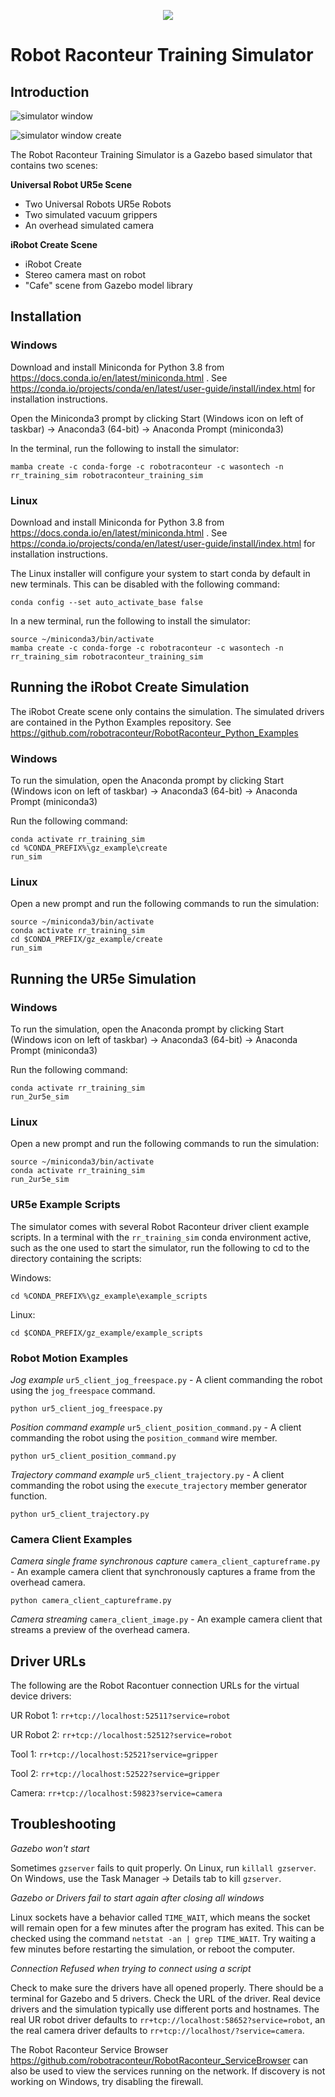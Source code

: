 <p align="center"><img src="https://robotraconteurpublicfiles.s3.amazonaws.com/RRheader2.jpg"></p>

# Robot Raconteur Training Simulator

## Introduction

![simulator window](https://github.com/robotraconteur-contrib/robotraconteur_training_sim/blob/master/training_sim_window.PNG?raw=true)

![simulator window create](training_sim_create.png?raw=true)

The Robot Raconteur Training Simulator is a Gazebo based simulator that contains two scenes:

**Universal Robot UR5e Scene**

* Two Universal Robots UR5e Robots
* Two simulated vacuum grippers
* An overhead simulated camera

**iRobot Create Scene**

* iRobot Create
* Stereo camera mast on robot
* "Cafe" scene from Gazebo model library

## Installation

### Windows

Download and install Miniconda for Python 3.8 from https://docs.conda.io/en/latest/miniconda.html . See https://conda.io/projects/conda/en/latest/user-guide/install/index.html for installation instructions.

Open the Miniconda3 prompt by clicking Start (Windows icon on left of taskbar) -> Anaconda3 (64-bit) -> Anaconda Prompt (miniconda3)

In the terminal, run the following to install the simulator:

    mamba create -c conda-forge -c robotraconteur -c wasontech -n rr_training_sim robotraconteur_training_sim

### Linux

Download and install Miniconda for Python 3.8 from https://docs.conda.io/en/latest/miniconda.html . See https://conda.io/projects/conda/en/latest/user-guide/install/index.html for installation instructions.

The Linux installer will configure your system to start conda by default in new terminals. This can be disabled with the following command:

    conda config --set auto_activate_base false

In a new terminal, run the following to install the simulator:

    source ~/miniconda3/bin/activate
    mamba create -c conda-forge -c robotraconteur -c wasontech -n rr_training_sim robotraconteur_training_sim

## Running the iRobot Create Simulation

The iRobot Create scene only contains the simulation. The simulated drivers are contained in the Python Examples
repository. See https://github.com/robotraconteur/RobotRaconteur_Python_Examples

### Windows

To run the simulation, open the Anaconda prompt by clicking Start (Windows icon on left of taskbar) -> Anaconda3 (64-bit) -> Anaconda Prompt (miniconda3)

Run the following command:

    conda activate rr_training_sim
    cd %CONDA_PREFIX%\gz_example\create
    run_sim

### Linux

Open a new prompt and run the following commands to run the simulation:

    source ~/miniconda3/bin/activate
    conda activate rr_training_sim
    cd $CONDA_PREFIX/gz_example/create
    run_sim

## Running the UR5e Simulation

### Windows

To run the simulation, open the Anaconda prompt by clicking Start (Windows icon on left of taskbar) -> Anaconda3 (64-bit) -> Anaconda Prompt (miniconda3)

Run the following command:

    conda activate rr_training_sim
    run_2ur5e_sim   

### Linux

Open a new prompt and run the following commands to run the simulation:

    source ~/miniconda3/bin/activate
    conda activate rr_training_sim
    run_2ur5e_sim

### UR5e Example Scripts

The simulator comes with several Robot Raconteur driver client example scripts. In a terminal with the `rr_training_sim` conda environment active, such as the one used to start the simulator, run the following to cd to the directory containing the scripts:

Windows:

    cd %CONDA_PREFIX%\gz_example\example_scripts

Linux:

    cd $CONDA_PREFIX/gz_example/example_scripts

### Robot Motion Examples

*Jog example* `ur5_client_jog_freespace.py` - A client commanding the robot using the `jog_freespace` command.

    python ur5_client_jog_freespace.py

*Position command example* `ur5_client_position_command.py` - A client commanding the robot using the `position_command` wire member.

    python ur5_client_position_command.py

*Trajectory command example* `ur5_client_trajectory.py` - A client commanding the robot using the `execute_trajectory` member generator function.

    python ur5_client_trajectory.py

### Camera Client Examples

*Camera single frame synchronous capture* `camera_client_captureframe.py` - An example camera client that synchronously captures a frame from the overhead camera.

    python camera_client_captureframe.py

*Camera streaming* `camera_client_image.py` - An example camera client that streams a preview of the overhead camera.

## Driver URLs

The following are the Robot Racontuer connection URLs for the virtual device drivers:

UR Robot 1: `rr+tcp://localhost:52511?service=robot`

UR Robot 2: `rr+tcp://localhost:52512?service=robot`

Tool 1: `rr+tcp://localhost:52521?service=gripper`

Tool 2: `rr+tcp://localhost:52522?service=gripper`

Camera: `rr+tcp://localhost:59823?service=camera`

## Troubleshooting

*Gazebo won't start*

Sometimes `gzserver` fails to quit properly. On Linux, run `killall gzserver`. On Windows, use the Task Manager -> Details tab to kill `gzserver`.

*Gazebo or Drivers fail to start again after closing all windows*

Linux sockets have a behavior called `TIME_WAIT`, which means the socket will remain open for a few minutes after the program has exited. This can be checked using the command `netstat -an | grep TIME_WAIT`. Try waiting a few minutes before restarting the simulation, or reboot the computer.

*Connection Refused when trying to connect using a script*

Check to make sure the drivers have all opened properly. There should be a terminal for Gazebo and 5 drivers. Check the URL of the driver. Real device drivers and the simulation typically use different ports and hostnames. The real UR robot driver defaults to `rr+tcp://localhost:58652?service=robot`, an the real camera driver defaults to `rr+tcp://localhost/?service=camera`.

The Robot Raconteur Service Browser https://github.com/robotraconteur/RobotRaconteur_ServiceBrowser can also be used to view the services running on the network. If discovery is not working on Windows, try disabling the firewall.
